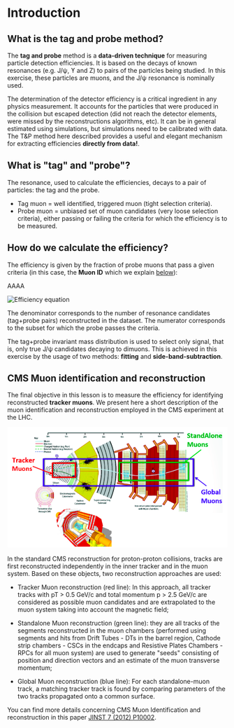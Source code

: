 # Introduction

## What is the tag and probe method?

The **tag and probe** method is a **data-driven technique** for measuring particle detection efficiencies. It is based on the decays of known resonances (e.g. J/ψ, ϒ and Z) to pairs of the particles being studied. In this exercise, these particles are muons, and the J/ψ resonance is nominally used.

The determination of the detector efficiency is a critical ingredient in any physics measurement. It accounts for the particles that were produced in the collision but escaped detection (did not reach the detector elements, were missed by the reconstructions algorithms, etc). It can be in general estimated using simulations, but simulations need to be calibrated with data. The T&P method here described provides a useful and elegant mechanism for extracting efficiencies **directly from data!**.

## What is "tag" and "probe"?

The resonance, used to calculate the efficiencies, decays to a pair of particles: the tag and the probe.

* Tag muon = well identified, triggered muon (tight selection criteria).
* Probe muon = unbiased set of muon candidates (very loose selection criteria), either passing or failing the criteria for which the efficiency is to be measured.

## How do we calculate the efficiency?

The efficiency is given by the fraction of probe muons that pass a given criteria (in this case, the **Muon ID** which we explain [below](#cms-muon-identification-reconstruction)):

AAAA

![Efficiency equation](../../../../../images/analysis/selection/idefficiencystudy/tutorial/efficiency.svg)

The denominator corresponds to the number of resonance candidates (tag+probe pairs) reconstructed in the dataset. The numerator corresponds to the subset for which the probe passes the criteria.

The tag+probe invariant mass distribution is used to select only signal, that is, only true J/ψ candidates decaying to dimuons. This is achieved in this exercise by the usage of two methods: **fitting** and **side-band-subtraction**.

## CMS Muon identification and reconstruction

The final objective in this lesson is to measure the efficiency for identifying reconstructed **tracker muons**.  We present here a short description of the muon identification and reconstruction employed in the CMS experiment at the LHC.

![CMS muon id](../../../../../images/analysis/cmsefficiency/muons_id.png)

In the standard CMS reconstruction for proton-proton collisions, tracks are first reconstructed independently in the inner tracker and in the muon system. Based on these objects, two reconstruction approaches are used:

* Tracker Muon reconstruction (red line): In this approach, all tracker tracks with pT > 0.5 GeV/c and total momentum p > 2.5 GeV/c are considered as possible muon candidates and are extrapolated to the muon system taking into account the magnetic field;

* Standalone Muon reconstruction (green line): they are all tracks of the segments reconstructed in the muon chambers (performed using segments and hits from Drift Tubes - DTs in the barrel region, Cathode strip chambers - CSCs in the endcaps and Resistive Plates Chambers - RPCs for all muon system) are used to generate "seeds" consisting of position and direction vectors and an estimate of the muon transverse momentum;

* Global Muon reconstruction (blue line): For each standalone-muon track, a matching tracker track is found by comparing parameters of the two tracks propagated onto a common surface.

You can find more details concerning CMS Muon Identification and reconstruction in this paper [JINST 7 (2012) P10002](https://doi.org/10.1088/1748-0221/7/10/P10002).
